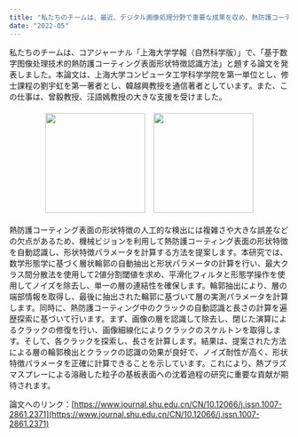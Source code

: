 ```yaml
---
title: "私たちのチームは、最近、デジタル画像処理分野で重要な成果を収め、熱防護コーティング表面の形状特徴認識方法に関する論文を発表しました"
date: "2022-05"
---
```


私たちのチームは、コアジャーナル「上海大学学報（自然科学版）」で、「基于数字图像处理技术的熱防護コーティング表面形状特徴認識方法」と題する論文を発表しました。本論文は、上海大学コンピュータ工学科学学院を第一単位とし、修士課程の劉宇虹を第一著者とし、韓越興教授を通信著者としています。また、この仕事は、曾毅教授、汪語嫣教授の大きな支援を受けました。

<div style="display: flex; justify-content: center; margin: 20px 0; gap: 15px;">
  <div style="text-align: center;">
    <img src="/images/indexPic/2022/liuyuhong1.jpg" style="width: 180px; height: 180px;">
  </div>
  <div style="text-align: center;">
    <img src="/images/indexPic/2022/liuyuhong2.jpg" style="width: 180px; height: 180px;">
  </div>
</div>
 
熱防護コーティング表面の形状特徴の人工的な検出には複雑さや大きな誤差などの欠点があるため、機械ビジョンを利用して熱防護コーティング表面の形状特徴を自動認識し、形状特徴パラメータを計算する方法を提案します。本研究では、数学形態学に基づく層状輪郭の自動抽出と形状パラメータの計算を行い、最大クラス間分散法を使用して2値分割閾値を求め、平滑化フィルタと形態学操作を使用してノイズを除去し、単一の層の連結性を確保します。輪郭抽出により、層の端部情報を取得し、最後に抽出された輪郭に基づいて層の実測パラメータを計算します。同時に、熱防護コーティング中のクラックの自動認識と長さの計算を遍歴探索に基づいて行います。まず、画像の層を認識して除去し、閉じた演算によるクラックの修復を行い、画像細線化によりクラックのスケルトンを取得します。そして、各クラックを探索し、長さを計算します。結果は、提案された方法による層の輪郭検出とクラックの認識の効果が良好で、ノイズ耐性が高く、形状特徴パラメータを正確に計算できることを示しています。これにより、熱プラズマスプレーによる溶融した粒子の基板表面への沈着過程の研究に重要な貢献が期待されます。

論文へのリンク：[https://www.journal.shu.edu.cn/CN/10.12066/j.issn.1007-2861.2371](https://www.journal.shu.edu.cn/CN/10.12066/j.issn.1007-2861.2371)